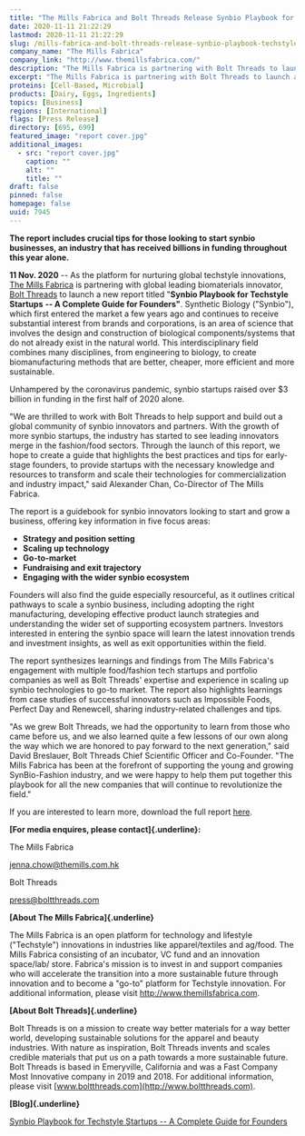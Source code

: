 ```yaml
---
title: "The Mills Fabrica and Bolt Threads Release Synbio Playbook for Techstyle Startups: A Complete Guide for Founders"
date: 2020-11-11 21:22:29
lastmod: 2020-11-11 21:22:29
slug: /mills-fabrica-and-bolt-threads-release-synbio-playbook-techstyle-startups-complete-guide
company_name: "The Mills Fabrica"
company_link: "http://www.themillsfabrica.com/"
description: "The Mills Fabrica is partnering with Bolt Threads to launch a new report titled “Synbio Playbook for Techstyle Startups – A Complete Guide for Founders”. The report synthesizes learnings and findings from The Mills Fabrica’s engagement with multiple food/fashion tech startups and portfolio companies as well as Bolt Threads’ expertise and experience in scaling up synthetic biology technologies to go-to market. The report also highlights learnings from case studies of successful innovators such as Impossible Foods, Perfect Day, and Renewcell, sharing industry-related challenges and tips."
excerpt: "The Mills Fabrica is partnering with Bolt Threads to launch a new report titled “Synbio Playbook for Techstyle Startups – A Complete Guide for Founders”. The report synthesizes learnings and findings from The Mills Fabrica’s engagement with multiple food/fashion tech startups and portfolio companies as well as Bolt Threads’ expertise and experience in scaling up synthetic biology technologies to go-to market. The report also highlights learnings from case studies of successful innovators such as Impossible Foods, Perfect Day, and Renewcell, sharing industry-related challenges and tips."
proteins: [Cell-Based, Microbial]
products: [Dairy, Eggs, Ingredients]
topics: [Business]
regions: [International]
flags: [Press Release]
directory: [695, 699]
featured_image: "report cover.jpg"
additional_images:
  - src: "report cover.jpg"
    caption: ""
    alt: ""
    title: ""
draft: false
pinned: false
homepage: false
uuid: 7945
---
```

**The report includes crucial tips for those looking to start synbio
businesses, an industry that has received billions in funding throughout
this year alone.**

**11 Nov. 2020** -- As the platform for nurturing global techstyle
innovations, [The Mills Fabrica](http://www.themillsfabrica.com/) is
partnering with global leading biomaterials innovator, [Bolt
Threads](https://boltthreads.com/) to launch a new report titled
"**Synbio Playbook for Techstyle Startups** **-- A Complete Guide for
Founders"**. Synthetic Biology ("Synbio"), which first entered the
market a few years ago and continues to receive substantial interest
from brands and corporations, is an area of science that involves the
design and construction of biological components/systems that do not
already exist in the natural world. This interdisciplinary field
combines many disciplines, from engineering to biology, to create
biomanufacturing methods that are better, cheaper, more efficient and
more sustainable.

Unhampered by the coronavirus pandemic, synbio startups raised over \$3
billion in funding in the first half of 2020 alone.

"We are thrilled to work with Bolt Threads to help support and build out
a global community of synbio innovators and partners. With the growth of
more synbio startups, the industry has started to see leading innovators
merge in the fashion/food sectors. Through the launch of this report, we
hope to create a guide that highlights the best practices and tips for
early-stage founders, to provide startups with the necessary knowledge
and resources to transform and scale their technologies for
commercialization and industry impact," said Alexander Chan, Co-Director
of The Mills Fabrica.

The report is a guidebook for synbio innovators looking to start and
grow a business, offering key information in five focus areas:

-   **Strategy and position setting**
-   **Scaling up technology**
-   **Go-to-market**
-   **Fundraising and exit trajectory**
-   **Engaging with the wider synbio ecosystem**

Founders will also find the guide especially resourceful, as it outlines
critical pathways to scale a synbio business, including adopting the
right manufacturing, developing effective product launch strategies and
understanding the wider set of supporting ecosystem partners. Investors
interested in entering the synbio space will learn the latest innovation
trends and investment insights, as well as exit opportunities within the
field.

The report synthesizes learnings and findings from The Mills Fabrica's
engagement with multiple food/fashion tech startups and portfolio
companies as well as Bolt Threads' expertise and experience in scaling
up synbio technologies to go-to market. The report also highlights
learnings from case studies of successful innovators such as Impossible
Foods, Perfect Day and Renewcell, sharing industry-related challenges
and tips.

"As we grew Bolt Threads, we had the opportunity to learn from those who
came before us, and we also learned quite a few lessons of our own along
the way which we are honored to pay forward to the next generation,"
said David Breslauer, Bolt Threads Chief Scientific Officer and
Co-Founder. "The Mills Fabrica has been at the forefront of supporting
the young and growing SynBio-Fashion industry, and we were happy to help
them put together this playbook for all the new companies that will
continue to revolutionize the field."

If you are interested to learn more, download the full report
[here](http://www.themillsfabrica.com/platform/reports/).

**[For media enquires, please contact]{.underline}:**

The Mills Fabrica

<jenna.chow@themills.com.hk>

Bolt Threads

<press@boltthreads.com>

**[About The Mills Fabrica]{.underline}**

The Mills Fabrica is an open platform for technology and lifestyle
("Techstyle") innovations in industries like apparel/textiles and
ag/food. The Mills Fabrica consisting of an incubator, VC fund and an
innovation space/lab/ store. Fabrica's mission is to invest in and
support companies who will accelerate the transition into a more
sustainable future through innovation and to become a "go-to" platform
for Techstyle innovation. For additional information, please visit
<http://www.themillsfabrica.com>.

**[About Bolt Threads]{.underline}**

Bolt Threads is on a mission to create way better materials for a way
better world, developing sustainable solutions for the apparel and
beauty industries. With nature as inspiration, Bolt Threads invents and
scales credible materials that put us on a path towards a more
sustainable future. Bolt Threads is based in Emeryville, California and
was a Fast Company Most Innovative company in 2019 and 2018. For
additional information, please visit
[www.boltthreads.com](http://www.boltthreads.com).

**[Blog]{.underline}**

[Synbio Playbook for Techstyle Startups -- A Complete Guide for
Founders](http://www.themillsfabrica.com/news/synbioplaybook/)
